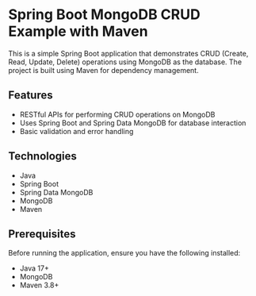 # Spring Boot MongoDB CRUD Example with Maven

This is a simple Spring Boot application that demonstrates CRUD (Create, Read, Update, Delete) operations using MongoDB as the database. The project is built using Maven for dependency management.

## Features
- RESTful APIs for performing CRUD operations on MongoDB
- Uses Spring Boot and Spring Data MongoDB for database interaction
- Basic validation and error handling

## Technologies
- Java
- Spring Boot
- Spring Data MongoDB
- MongoDB
- Maven

## Prerequisites
Before running the application, ensure you have the following installed:
- Java 17+
- MongoDB
- Maven 3.8+
